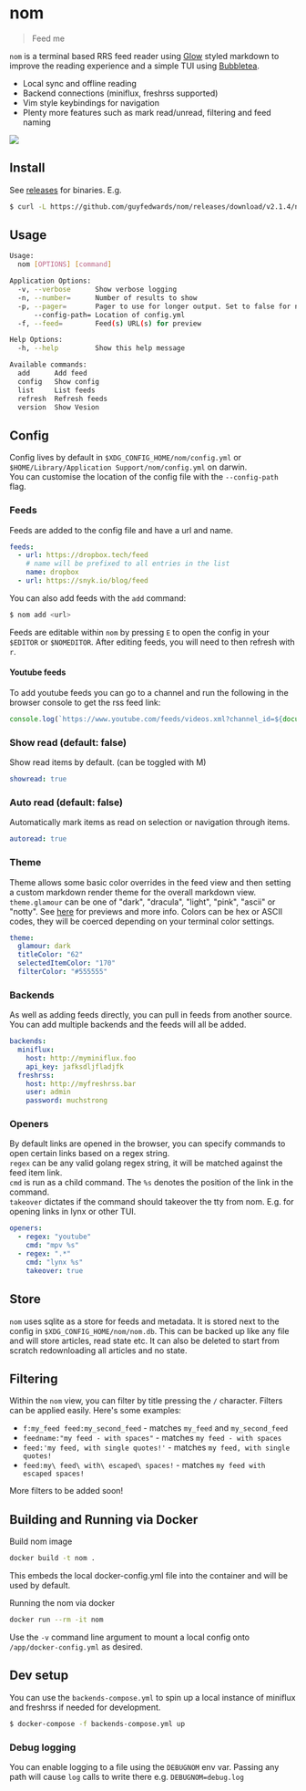 # nom
> Feed me

`nom` is a terminal based RRS feed reader using [Glow](https://github.com/charmbracelet/glow) styled markdown to improve the reading experience and a simple TUI using [Bubbletea](https://github.com/charmbracelet/bubbletea).
- Local sync and offline reading
- Backend connections (miniflux, freshrss supported)
- Vim style keybindings for navigation
- Plenty more features such as mark read/unread, filtering and feed naming

![](./.github/demo.gif)

## Install
See [releases](https://github.com/guyfedwards/nom/releases) for binaries. E.g.
```sh
$ curl -L https://github.com/guyfedwards/nom/releases/download/v2.1.4/nom_2.1.4_darwin_amd64.tar.gz | tar -xzvf -
```

## Usage
```sh
Usage:
  nom [OPTIONS] [command]

Application Options:
  -v, --verbose      Show verbose logging
  -n, --number=      Number of results to show
  -p, --pager=       Pager to use for longer output. Set to false for no pager
      --config-path= Location of config.yml
  -f, --feed=        Feed(s) URL(s) for preview

Help Options:
  -h, --help         Show this help message

Available commands:
  add      Add feed
  config   Show config
  list     List feeds
  refresh  Refresh feeds
  version  Show Vesion
```

## Config
Config lives by default in `$XDG_CONFIG_HOME/nom/config.yml` or `$HOME/Library/Application Support/nom/config.yml` on darwin.  
You can customise the location of the config file with the `--config-path` flag.

### Feeds
Feeds are added to the config file and have a url and name.
```yaml
feeds:
  - url: https://dropbox.tech/feed
    # name will be prefixed to all entries in the list
    name: dropbox 
  - url: https://snyk.io/blog/feed
```
You can also add feeds with the `add` command:
```sh
$ nom add <url>
```
Feeds are editable within `nom` by pressing `E` to open the config in your `$EDITOR` or `$NOMEDITOR`. After editing feeds, you will need to then refresh with `r`.

#### Youtube feeds
To add youtube feeds you can go to a channel and run the following in the browser console to get the rss feed link:
```js
console.log(`https://www.youtube.com/feeds/videos.xml?channel_id=${document.querySelector("link[rel='canonical']").href.split('/channel/').reverse()[0]}`)
```

### Show read (default: false)
Show read items by default. (can be toggled with M)
```yaml
showread: true
```
### Auto read (default: false)
Automatically mark items as read on selection or navigation through items. 
```yaml
autoread: true
```
### Theme 
Theme allows some basic color overrides in the feed view and then setting a custom markdown render theme for the overall markdown view. `theme.glamour` can be one of "dark", "dracula", "light", "pink", "ascii" or "notty". See [here](https://github.com/charmbracelet/glamour/tree/master/styles/gallery) for previews and more info.
Colors can be hex or ASCII codes, they will be coerced depending on your terminal color settings.
```yaml
theme: 
  glamour: dark
  titleColor: "62"
  selectedItemColor: "170"
  filterColor: "#555555"
```

### Backends
As well as adding feeds directly, you can pull in feeds from another source. You can add multiple backends and the feeds will all be added.
```yaml
backends:
  miniflux:
    host: http://myminiflux.foo
    api_key: jafksdljfladjfk
  freshrss:
    host: http://myfreshrss.bar
    user: admin
    password: muchstrong
```

### Openers
By default links are opened in the browser, you can specify commands to open certain links based on a regex string.   
`regex` can be any valid golang regex string, it will be matched against the feed item link.  
`cmd` is run as a child command. The `%s` denotes the position of the link in the command.  
`takeover` dictates if the command should takeover the tty from nom. E.g. for opening links in lynx or other TUI.  
```yaml
openers:
  - regex: "youtube"
    cmd: "mpv %s"
  - regex: ".*"
    cmd: "lynx %s"
    takeover: true
```

## Store
`nom` uses sqlite as a store for feeds and metadata. It is stored next to the config in `$XDG_CONFIG_HOME/nom/nom.db`. This can be backed up like any file and will store articles, read state etc. It can also be deleted to start from scratch redownloading all articles and no state.

## Filtering
Within the `nom` view, you can filter by title pressing the `/` character. Filters can be applied easily. Here's some examples:
- `f:my_feed feed:my_second_feed` - matches `my_feed` and `my_second_feed`
- `feedname:"my feed - with spaces"` - matches `my feed - with spaces`
- `feed:'my feed, with single quotes!'` - matches `my feed, with single quotes!`
- `feed:my\ feed\ with\ escaped\ spaces!` - matches `my feed with escaped spaces!`

More filters to be added soon!

## Building and Running via Docker
Build nom image
```sh
docker build -t nom .
```
This embeds the local docker-config.yml file into the container and will be used by default.

Running the nom via docker
```sh
docker run --rm -it nom
```
Use the `-v` command line argument to mount a local config onto `/app/docker-config.yml` as desired.


## Dev setup
You can use the `backends-compose.yml` to spin up a local instance of miniflux and freshrss if needed for development.

```sh
$ docker-compose -f backends-compose.yml up
```

### Debug logging
You can enable logging to a file using the `DEBUGNOM` env var. Passing any path will cause `log` calls to write there e.g. `DEBUGNOM=debug.log`
